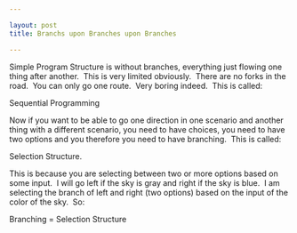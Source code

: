 ```yaml
---

layout: post
title: Branchs upon Branches upon Branches

---
```


Simple Program Structure is without branches, everything just flowing one thing after another.  This is very limited obviously.  There are no forks in the road.  You can only go one route.  Very boring indeed.  This is called:

Sequential Programming

Now if you want to be able to go one direction in one scenario and another thing with a different scenario, you need to have choices, you need to have two options and you therefore you need to have branching.  This is called:

Selection Structure.

This is because you are selecting between two or more options based on some input.  I will go left if the sky is gray and right if the sky is blue.  I am selecting the branch of left and right (two options) based on the input of the color of the sky.  So:

Branching = Selection Structure

 

